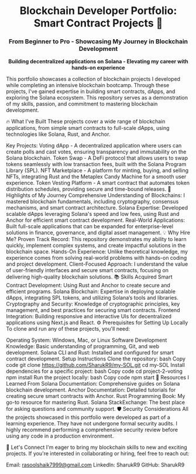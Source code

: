 <div align="center"> <h1> Blockchain Developer Portfolio: Smart Contract Projects 🚀</h1> <h3> From Beginner to Pro - Showcasing My Journey in Blockchain Development </h3> <p align="center"><strong>Building decentralized applications on Solana - Elevating my career with hands-on experience</strong></p> </div>
This portfolio showcases a collection of blockchain projects I developed while completing an intensive blockchain bootcamp. Through these projects, I've gained expertise in building smart contracts, dApps, and exploring the Solana ecosystem. This repository serves as a demonstration of my skills, passion, and commitment to mastering blockchain development.

🔥 What I've Built
These projects cover a wide range of blockchain applications, from simple smart contracts to full-scale dApps, using technologies like Solana, Rust, and Anchor.

Key Projects:
Voting dApp - A decentralized application where users can create polls and cast votes, ensuring transparency and immutability on the Solana blockchain.
Token Swap - A DeFi protocol that allows users to swap tokens seamlessly with low transaction fees, built with the Solana Program Library (SPL).
NFT Marketplace - A platform for minting, buying, and selling NFTs, integrating Rust and the Metaplex Candy Machine for a smooth user experience.
Token Vesting Platform - A smart contract that automates token distribution schedules, providing secure and time-bound releases.
🌟 Highlights of My Journey
Comprehensive Understanding of Blockchains: I mastered blockchain fundamentals, including cryptography, consensus mechanisms, and smart contract architecture.
Solana Expertise: Developed scalable dApps leveraging Solana's speed and low fees, using Rust and Anchor for efficient smart contract development.
Real-World Applications: Built full-scale applications that can be expanded for enterprise-level solutions in finance, governance, and digital asset management.
💡 Why Hire Me?
Proven Track Record: This repository demonstrates my ability to learn quickly, implement complex systems, and create impactful solutions in the blockchain space.
Hands-On Experience: Unlike theoretical knowledge, my experience comes from solving real-world problems with hands-on coding and project development.
Client-Focused Approach: I understand the value of user-friendly interfaces and secure smart contracts, focusing on delivering high-quality blockchain solutions.
📚 Skills Acquired
Smart Contract Development: Using Rust and Anchor to create secure and efficient programs.
Solana Blockchain: Expertise in deploying scalable dApps, integrating SPL tokens, and utilizing Solana’s tools and libraries.
Cryptography and Security: Knowledge of cryptographic principles, key management, and best practices for securing smart contracts.
Frontend Integration: Building responsive and interactive UIs for decentralized applications using Next.js and React.
⚙️ Prerequisites for Setting Up Locally
To clone and run any of these projects, you'll need:

Operating System: Windows, Mac, or Linux
Software Development Knowledge: Basic understanding of programming, Git, and web development.
Solana CLI and Rust: Installed and configured for smart contract development.
Setup Instructions
Clone the repository:
bash
Copy code
git clone https://github.com/SharukR9/my-SOL.git
cd my-SOL
Install dependencies for a specific project:
bash
Copy code
cd project-2-voting
npm install
Run the project locally:
bash
Copy code
npm start
📖 Resources I Learned From
Solana Documentation: Comprehensive guides on Solana blockchain development.
Anchor Documentation: Detailed tutorials for creating secure smart contracts with Anchor.
Rust Programming Book: My go-to resource for mastering Rust.
Solana StackExchange: The best place for asking questions and community support.
🛡️ Security Considerations
All the projects showcased in this portfolio were developed as part of a learning experience. They have not undergone formal security audits. I highly recommend performing a comprehensive security review before using any code in a production environment.

🚀 Let's Connect
I'm eager to bring my blockchain skills to new and exciting projects. If you're interested in collaborating or hiring, feel free to reach out:

Email: rasoolshaik7999@gmail.com
LinkedIn: SharukR9
GitHub: SharukR9
